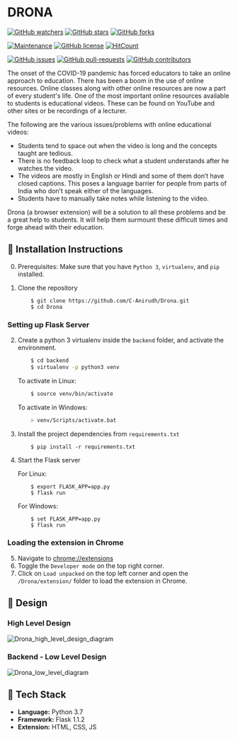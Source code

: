 # DRONA

[![GitHub watchers](https://img.shields.io/github/watchers/C-Anirudh/Drona.svg?style=social&label=Watch&maxAge=2592000)](https://github.com/C-Anirudh/Drona/watchers/)
[![GitHub stars](https://img.shields.io/github/stars/C-Anirudh/Drona.svg?style=social&label=Star&maxAge=2592000)](https://github.com/C-Anirudh/Drona/stargazers/)
[![GitHub forks](https://img.shields.io/github/forks/C-Anirudh/Drona.svg?style=social&label=Fork&maxAge=2592000)](https://github.com/C-Anirudh/Drona/network/)

[![Maintenance](https://img.shields.io/badge/Maintained%3F-yes-green.svg)](https://github.com/C-Anirudh/Drona/graphs/commit-activity)
[![GitHub license](https://img.shields.io/github/license/C-Anirudh/Drona.svg)](https://github.com/C-Anirudh/Drona/blob/master/LICENSE)
[![HitCount](http://hits.dwyl.io/C-Anirudh/badges.svg)](http://hits.dwyl.io/C-Anirudh/badges)

[![GitHub issues](https://img.shields.io/github/issues/C-Anirudh/Drona.svg)](https://GitHub.com/C-Anirudh/Drona/issues/)
[![GitHub pull-requests](https://img.shields.io/github/issues-pr/C-Anirudh/Drona.svg)](https://GitHub.com/C-Anirudh/Drona/pull/)
[![GitHub contributors](https://img.shields.io/github/contributors/C-Anirudh/Drona.svg)](https://GitHub.com/C-Anirudh/Drona/graphs/contributors/)

The onset of the COVID-19 pandemic has forced educators to take an online approach to education. There has been a boom in the use of online resources. Online classes along with other online resources are now a part of every student's life. One of the most important online resources available to students is educational videos. These can be found on YouTube and other sites or be recordings of a lecturer.

The following are the various issues/problems with online educational videos:
- Students tend to space out when the video is long and the concepts taught are tedious.
- There is no feedback loop to check what a student understands after he watches the video.
- The videos are mostly in English or Hindi and some of them don’t have closed captions. This poses a language barrier for people from parts of India who don’t speak either of the languages.
- Students have to manually take notes while listening to the video.

Drona (a browser extension) will be a solution to all these problems and be a great help to students. It will help them surmount these difficult times and forge ahead with their education.

## :minidisc: Installation Instructions

0. Prerequisites: Make sure that you have `Python 3`, `virtualenv`, and `pip` installed.     
1. Clone the repository
   
    ```
        $ git clone https://github.com/C-Anirudh/Drona.git
        $ cd Drona
    ```

### Setting up Flask Server

2. Create a python 3 virtualenv inside the `backend` folder, and activate the environment.
    ```bash
        $ cd backend
        $ virtualenv -p python3 venv
    ```

    To activate in Linux:
    ```bash
        $ source venv/bin/activate 
    ```

    To activate in Windows:
    ```bash
        > venv/Scripts/activate.bat
    ```   
3. Install the project dependencies from `requirements.txt`
    ```
        $ pip install -r requirements.txt
    ```
4. Start the Flask server
    
    For Linux:
    ```
        $ export FLASK_APP=app.py
        $ flask run
    ```

    For Windows:
    ```
        $ set FLASK_APP=app.py
        $ flask run
    ```

### Loading the extension in Chrome

5. Navigate to [chrome://extensions](chrome://extensions)
6. Toggle the `Developer mode` on the top right corner.
7. Click on `Load unpacked` on the top left corner and open the `/Drona/extension/` folder to load the extension in Chrome.

## :dizzy: Design

### High Level Design

![Drona_high_level_design_diagram](https://user-images.githubusercontent.com/40494926/104289433-23344380-54df-11eb-8a6c-3cca1f2fe499.png)


### Backend - Low Level Design

![Drona_low_level_diagram](https://user-images.githubusercontent.com/40494926/104289439-24fe0700-54df-11eb-9ea9-7a451c0c5ecf.png)

## :wrench: Tech Stack

* **Language:**  Python 3.7
* **Framework:** Flask 1.1.2
* **Extension:** HTML, CSS, JS

